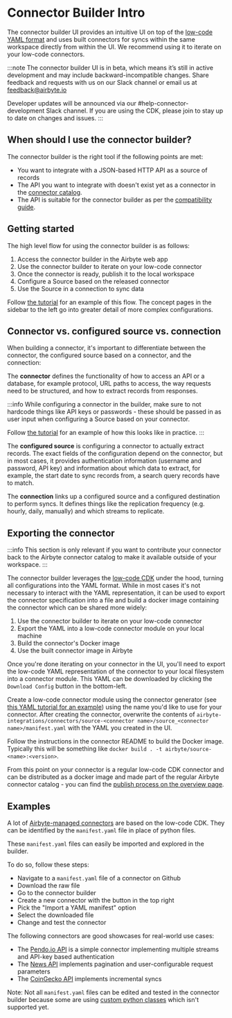 # Connector Builder Intro

The connector builder UI provides an intuitive UI on top of the
[low-code YAML format](https://docs.airbyte.com/connector-development/config-based/understanding-the-yaml-file/yaml-overview)
and uses built connectors for syncs within the same workspace directly from within the UI. We
recommend using it to iterate on your low-code connectors.

:::note The connector builder UI is in beta, which means it’s still in active development and may
include backward-incompatible changes. Share feedback and requests with us on our Slack channel or
email us at feedback@airbyte.io

Developer updates will be announced via our #help-connector-development Slack channel. If you are
using the CDK, please join to stay up to date on changes and issues. :::

## When should I use the connector builder?

The connector builder is the right tool if the following points are met:

- You want to integrate with a JSON-based HTTP API as a source of records
- The API you want to integrate with doesn't exist yet as a connector in the
  [connector catalog](/integrations/sources/).
- The API is suitable for the connector builder as per the
  [compatibility guide](./connector-builder-compatibility.md).

## Getting started

The high level flow for using the connector builder is as follows:

1. Access the connector builder in the Airbyte web app
2. Use the connector builder to iterate on your low-code connector
3. Once the connector is ready, publish it to the local workspace
4. Configure a Source based on the released connector
5. Use the Source in a connection to sync data

Follow [the tutorial](./tutorial.mdx) for an example of this flow. The concept pages in the sidebar
to the left go into greater detail of more complex configurations.

## Connector vs. configured source vs. connection

When building a connector, it's important to differentiate between the connector, the configured
source based on a connector, and the connection:

The **connector** defines the functionality of how to access an API or a database, for example
protocol, URL paths to access, the way requests need to be structured, and how to extract records
from responses.

:::info While configuring a connector in the builder, make sure to not hardcode things like API keys
or passwords - these should be passed in as user input when configuring a Source based on your
connector.

Follow [the tutorial](./tutorial.mdx) for an example of how this looks like in practice. :::

The **configured source** is configuring a connector to actually extract records. The exact fields
of the configuration depend on the connector, but in most cases, it provides authentication
information (username and password, API key) and information about which data to extract, for
example, the start date to sync records from, a search query records have to match.

The **connection** links up a configured source and a configured destination to perform syncs. It
defines things like the replication frequency (e.g. hourly, daily, manually) and which streams to
replicate.

## Exporting the connector

:::info This section is only relevant if you want to contribute your connector back to the Airbyte
connector catalog to make it available outside of your workspace. :::

The connector builder leverages the
[low-code CDK](https://docs.airbyte.com/connector-development/config-based/understanding-the-yaml-file/yaml-overview)
under the hood, turning all configurations into the YAML format. While in most cases it's not
necessary to interact with the YAML representation, it can be used to export the connector
specification into a file and build a docker image containing the connector which can be shared more
widely:

1. Use the connector builder to iterate on your low-code connector
2. Export the YAML into a low-code connector module on your local machine
3. Build the connector's Docker image
4. Use the built connector image in Airbyte

Once you're done iterating on your connector in the UI, you'll need to export the low-code YAML
representation of the connector to your local filesystem into a connector module. This YAML can be
downloaded by clicking the `Download Config` button in the bottom-left.

Create a low-code connector module using the connector generator (see
[this YAML tutorial for an example](../config-based/tutorial/1-create-source.md)) using the name
you'd like to use for your connector. After creating the connector, overwrite the contents of
`airbyte-integrations/connectors/source-<connector name>/source_<connector name>/manifest.yaml` with
the YAML you created in the UI.

Follow the instructions in the connector README to build the Docker image. Typically this will be
something like `docker build . -t airbyte/source-<name>:<version>`.

From this point on your connector is a regular low-code CDK connector and can be distributed as a
docker image and made part of the regular Airbyte connector catalog - you can find the
[publish process on the overview page](/connector-development/#publishing-a-connector).

## Examples

A lot of
[Airbyte-managed connectors](https://github.com/airbytehq/airbyte/tree/master/airbyte-integrations/connectors)
are based on the low-code CDK. They can be identified by the `manifest.yaml` file in place of python
files.

These `manifest.yaml` files can easily be imported and explored in the builder.

To do so, follow these steps:

- Navigate to a `manifest.yaml` file of a connector on Github
- Download the raw file
- Go to the connector builder
- Create a new connector with the button in the top right
- Pick the "Import a YAML manifest" option
- Select the downloaded file
- Change and test the connector

The following connectors are good showcases for real-world use cases:

- The
  [Pendo.io API](https://github.com/airbytehq/airbyte/blob/master/airbyte-integrations/connectors/source-pendo/source_pendo/manifest.yaml)
  is a simple connector implementing multiple streams and API-key based authentication
- The
  [News API](https://github.com/airbytehq/airbyte/blob/master/airbyte-integrations/connectors/source-news-api/source_news_api/manifest.yaml)
  implements pagination and user-configurable request parameters
- The
  [CoinGecko API](https://github.com/airbytehq/airbyte/blob/master/airbyte-integrations/connectors/source-coingecko-coins/source_coingecko_coins/manifest.yaml)
  implements incremental syncs

Note: Not all `manifest.yaml` files can be edited and tested in the connector builder because some
are using
[custom python classes](https://docs.airbyte.com/connector-development/config-based/advanced-topics#custom-components)
which isn't supported yet.
